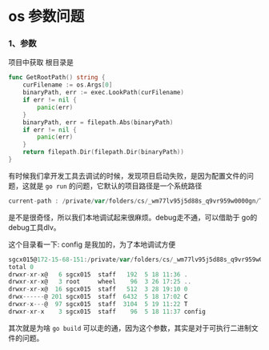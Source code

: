 # os 参数问题

### 1、参数

项目中获取 根目录是

```go
func GetRootPath() string {
	curFilename := os.Args[0]
	binaryPath, err := exec.LookPath(curFilename)
	if err != nil {
		panic(err)
	}
	binaryPath, err = filepath.Abs(binaryPath)
	if err != nil {
		panic(err)
	}
	return filepath.Dir(filepath.Dir(binaryPath))
}
```



有时候我们拿开发工具去调试的时候，发现项目启动失败，是因为配置文件的问题，这就是 `go run` 的问题，它默认的项目路径是一个系统路径

```go
current-path : /private/var/folders/cs/_wm77lv95j5d88s_q9vr959w0000gn/T/___go_build_os_go
```

是不是很奇怪，所以我们本地调试起来很麻烦。debug走不通，可以借助于 go的debug工具dlv。

这个目录看一下:  config 是我加的，为了本地调试方便

```go
sgcx015@172-15-68-151:/private/var/folders/cs/_wm77lv95j5d88s_q9vr959w0000gn % ls -al
total 0
drwxr-xr-x@   6 sgcx015  staff   192  5 18 11:36 .
drwxr-xr-x@   3 root     wheel    96  3 26 17:25 ..
drwxr-xr-x@  16 sgcx015  staff   512  3 28 19:10 0
drwx------@ 201 sgcx015  staff  6432  5 18 17:02 C
drwxr-x---@  97 sgcx015  staff  3104  5 19 11:22 T
drwxr-xr-x    3 sgcx015  staff    96  5 18 11:37 config
```



其次就是为啥 `go build` 可以走的通，因为这个参数，其实是对于可执行二进制文件的问题。


